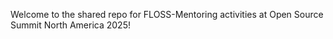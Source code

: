 Welcome to the shared repo for FLOSS-Mentoring activities at Open Source Summit North America 2025!
